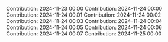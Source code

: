 Contribution: 2024-11-23 00:00
Contribution: 2024-11-24 00:00
Contribution: 2024-11-24 00:01
Contribution: 2024-11-24 00:02
Contribution: 2024-11-24 00:03
Contribution: 2024-11-24 00:04
Contribution: 2024-11-24 00:05
Contribution: 2024-11-24 00:06
Contribution: 2024-11-24 00:07
Contribution: 2024-11-25 00:00
